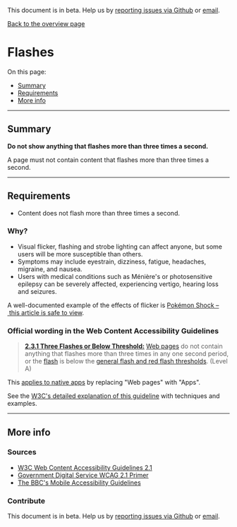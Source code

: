 This document is in beta. Help us by [reporting issues via Github](https://github.com/jfhector/accessibility-guidelines) or [email](mailto:jeanfrancois.hector@googlemail.com).

[Back to the overview page](./../index.html)

# Flashes

On this page:

- [Summary](#summary)
- [Requirements](#requirements)
- [More info](#more-info)

---

## Summary

**Do not show anything that flashes more than three times a second.**

A page must not contain content that flashes more than three times a second.

---

## Requirements

- Content does not flash more than three times a second.

### Why?

- Visual flicker, flashing and strobe lighting can affect anyone, but some users will be more susceptible than others.
- Symptoms may include eyestrain, dizziness, fatigue, headaches, migraine, and nausea.
- Users with medical conditions such as Ménière's or photosensitive epilepsy can be severely affected, experiencing vertigo, hearing loss and seizures.

A well-documented example of the effects of flicker is [Pokémon Shock – this article is safe to view](http://news.bbc.co.uk/1/hi/sci/tech/40269.stm).

### Official wording in the Web Content Accessibility Guidelines

> [**2.3.1 Three Flashes or Below Threshold:**](https://www.w3.org/TR/UNDERSTANDING-WCAG20/seizure-does-not-violate.html) [Web pages](https://www.w3.org/TR/UNDERSTANDING-WCAG20/seizure-does-not-violate.html#webpagedef) do not contain anything that flashes more than three times in any one second period, or the [flash](https://www.w3.org/TR/UNDERSTANDING-WCAG20/seizure-does-not-violate.html#flash-def) is below the [general flash and red flash thresholds](https://www.w3.org/TR/UNDERSTANDING-WCAG20/seizure-does-not-violate.html#general-thresholddef). (Level A)

This [applies to native apps](https://www.w3.org/TR/wcag2ict/#seizure-does-not-violate) by replacing "Web pages" with "Apps".

See the [W3C's detailed explanation of this guideline](https://www.w3.org/TR/UNDERSTANDING-WCAG20/seizure-does-not-violate.html) with techniques and examples.

---

## More info

### Sources

- [W3C Web Content Accessibility Guidelines 2.1](https://www.w3.org/TR/WCAG21/)
- [Government Digital Service WCAG 2.1 Primer](https://alphagov.github.io/wcag-primer/)
- [The BBC's Mobile Accessibility Guidelines](https://www.bbc.co.uk/guidelines/futuremedia/accessibility/mobile/summary)

### Contribute

This document is in beta. Help us by [reporting issues via Github](https://github.com/jfhector/accessibility-guidelines) or [email](mailto:jeanfrancois.hector@googlemail.com).
